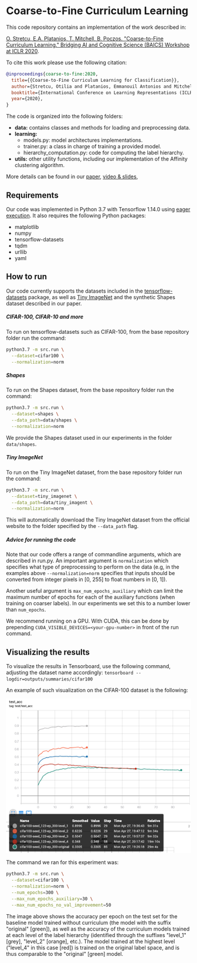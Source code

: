 # Coarse-to-Fine Curriculum Learning

This code repository contains an implementation of the work described in:

[O. Stretcu, E.A. Platanios, T. Mitchell, B. Poczos. "Coarse-to-Fine Curriculum Learning." Bridging AI and Cognitive Science (BAICS) Workshop at ICLR 2020](https://baicsworkshop.github.io/pdf/BAICS_26.pdf).

To cite this work please use the following citation:
```bibtex
@inproceedings{coarse-to-fine:2020,
  title={{Coarse-to-Fine Curriculum Learning for Classification}},
  author={Stretcu, Otilia and Platanios, Emmanouil Antonios and Mitchell, Tom and P{\'o}czos, Barnab{\'a}s},
  booktitle={International Conference on Learning Representations (ICLR) Workshop on Bridging AI and Cognitive Science (BAICS)},
  year={2020},
}
```

The code is organized into the following folders:

- **data:** contains classes and methods for loading and
  preprocessing data.
- **learning:**
  - models.py: model architectures implementations.
  - trainer.py: a class in charge of training a provided model.
  - hierarchy_computation.py: code for computing the label hierarchy.
- **utils:** other utility functions, including our
  implementation of the Affinity clustering algorithm.
    
More details can be found in our
[paper](https://baicsworkshop.github.io/pdf/BAICS_26.pdf),
[video & slides](https://baicsworkshop.github.io/program/baics_26.html),

## Requirements

Our code was implemented in Python 3.7 with Tensorflow
1.14.0 using [eager execution](https://www.tensorflow.org/guide/eager).
It also requires the following Python packages:

- matplotlib
- numpy
- tensorflow-datasets
- tqdm
- urllib
- yaml

## How to run

Our code currently supports the datasets included in the
[tensorflow-datasets](https://www.tensorflow.org/datasets/catalog/overview)
package, as well as [Tiny ImageNet](https://tiny-imagenet.herokuapp.com/)
and the synthetic Shapes dataset described in our paper.

##### CIFAR-100, CIFAR-10 and more

To run on tensorflow-datasets such as CIFAR-100, from the
base repository folder run the command:

```bash
python3.7 -m src.run \
  --dataset=cifar100 \
  --normalization=norm
```

##### Shapes

To run on the Shapes dataset, from the base repository
folder run the command:

```bash
python3.7 -m src.run \
  --dataset=shapes \
  --data_path=data/shapes \
  --normalization=norm
```

We provide the Shapes dataset used in our experiments in
the folder `data/shapes`.

##### Tiny ImageNet

To run on the Tiny ImageNet dataset, from the base
repository folder run the command:

```bash
python3.7 -m src.run \
  --dataset=tiny_imagenet \
  --data_path=data/tiny_imagent \
  --normalization=norm
```

This will automatically download the Tiny ImageNet dataset
from the official website to the folder specified by the
`--data_path` flag.


##### Advice for running the code

Note that our code offers a range of commandline arguments,
which are described in run.py. An important argument is
`normalization` which specifies what type of preprocessing
to perform on the data (e.g, in the examples above
`--normalization=norm` specifies that inputs should be
converted from integer pixels in [0, 255] to float numbers
in [0, 1]).

Another useful argument is `max_num_epochs_auxiliary` which
can limit the maximum number of epochs for each of the
auxiliary functions (when training on coarser labels). In
our experiments we set this to a number lower than
`num_epochs`.

We recommend running on a GPU. With CUDA, this can be done
by prepending `CUDA_VISIBLE_DEVICES=<your-gpu-number>` in
front of the run command.

## Visualizing the results

To visualize the results in Tensorboard, use the following
command, adjusting the dataset name accordingly:
`tensorboard --logdir=outputs/summaries/cifar100`

An example of such visualization on the CIFAR-100 dataset
is the following:

![Tensorboard plot](cifar100_plot.png?raw=true "CIFAR-100 results")

The command we ran for this experiment was:

```bash
python3.7 -m src.run \
  --dataset=cifar100 \
  --normalization=norm \
  --num_epochs=300 \
  --max_num_epochs_auxiliary=30 \
  --max_num_epochs_no_val_improvement=50
```

The image above shows the accuracy per epoch on the test set for the baseline 
model trained without curriculum (the model with the suffix "original" [green]),
as well as the accuracy of the curriculum models trained at each level of the 
label hierarchy (identified through the suffixes "level_1" [grey], "level_2"
[orange], etc.). The model trained at the highest level ("level_4" in this case
[red]) is trained on the original label space, and is thus comparable to the 
"original" [green] model.
